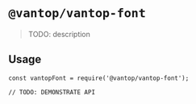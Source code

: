 # `@vantop/vantop-font`

> TODO: description

## Usage

```
const vantopFont = require('@vantop/vantop-font');

// TODO: DEMONSTRATE API
```
